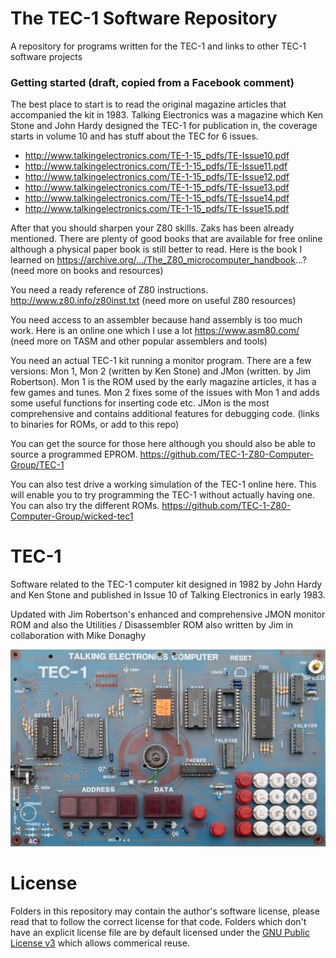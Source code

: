 # The TEC-1 Software Repository

A repository for programs written for the TEC-1 and links to other TEC-1 software projects

### Getting started (draft, copied from a Facebook comment)

The best place to start is to read the original magazine articles that accompanied the kit in 1983. Talking Electronics was a magazine which Ken Stone and John Hardy designed the TEC-1 for publication in, the coverage starts in volume 10 and has stuff about the TEC for 6 issues.

- http://www.talkingelectronics.com/TE-1-15_pdfs/TE-Issue10.pdf
- http://www.talkingelectronics.com/TE-1-15_pdfs/TE-Issue11.pdf
- http://www.talkingelectronics.com/TE-1-15_pdfs/TE-Issue12.pdf
- http://www.talkingelectronics.com/TE-1-15_pdfs/TE-Issue13.pdf
- http://www.talkingelectronics.com/TE-1-15_pdfs/TE-Issue14.pdf
- http://www.talkingelectronics.com/TE-1-15_pdfs/TE-Issue15.pdf

After that you should sharpen your Z80 skills. Zaks has been already mentioned. There are plenty of good books that are available for free online although a physical paper book is still better to read. Here is the book I learned on https://archive.org/.../The_Z80_microcomputer_handbook...? (need more on books and resources)

You need a ready reference of Z80 instructions.
http://www.z80.info/z80inst.txt (need more on useful Z80 resources)

You need access to an assembler because hand assembly is too much work. Here is an online one which I use a lot
https://www.asm80.com/ (need more on TASM and other popular assemblers and tools)

You need an actual TEC-1 kit running a monitor program. There are a few versions: Mon 1, Mon 2 (written by Ken Stone) and JMon (written. by Jim Robertson). Mon 1 is the ROM used by the early magazine articles, it has a few games and tunes. Mon 2 fixes some of the issues with Mon 1 and adds some useful functions for inserting code etc. JMon is the most comprehensive and contains additional features for debugging code. (links to binaries for ROMs, or add to this repo)

You can get the source for those here although you should also be able to source a programmed EPROM. https://github.com/TEC-1-Z80-Computer-Group/TEC-1

You can also test drive a working simulation of the TEC-1 online here. This will enable you to try programming the TEC-1 without actually having one. You can also try the different ROMs.
https://github.com/TEC-1-Z80-Computer-Group/wicked-tec1

# TEC-1

Software related to the TEC-1 computer kit designed in 1982 by John Hardy and Ken Stone
and published in Issue 10 of Talking Electronics in early 1983.

Updated with Jim Robertson's enhanced and comprehensive JMON monitor ROM
and also the Utilities / Disassembler ROM also written by Jim in collaboration with Mike Donaghy

![The TEC-1 Prototype](TEC-1-prototype.jpg)

# License

Folders in this repository may contain the author's software license, please read that to follow the correct license for that code. Folders which don't have an explicit license file are by default licensed under the [GNU Public License v3](./misc/LICENSE) which allows commerical reuse.
